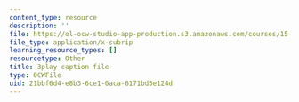 ```yaml
---
content_type: resource
description: ''
file: https://ol-ocw-studio-app-production.s3.amazonaws.com/courses/15-031j-energy-decisions-markets-and-policies-spring-2012/21bbf6d4e8b36ce10aca6171bd5e124d_d-sBKShO90.srt
file_type: application/x-subrip
learning_resource_types: []
resourcetype: Other
title: 3play caption file
type: OCWFile
uid: 21bbf6d4-e8b3-6ce1-0aca-6171bd5e124d
---
```


